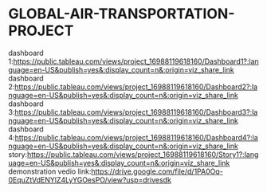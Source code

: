 # GLOBAL-AIR-TRANSPORTATION-PROJECT
dashboard 1:https://public.tableau.com/views/project_16988119618160/Dashboard1?:language=en-US&publish=yes&:display_count=n&:origin=viz_share_link
dashboard 2:https://public.tableau.com/views/project_16988119618160/Dashboard2?:language=en-US&publish=yes&:display_count=n&:origin=viz_share_link
dashboard 3:https://public.tableau.com/views/project_16988119618160/Dashboard3?:language=en-US&publish=yes&:display_count=n&:origin=viz_share_link
dashboard 4:https://public.tableau.com/views/project_16988119618160/Dashboard4?:language=en-US&publish=yes&:display_count=n&:origin=viz_share_link
story:https://public.tableau.com/views/project_16988119618160/Story1?:language=en-US&publish=yes&:display_count=n&:origin=viz_share_link
demonstration vedio link:https://drive.google.com/file/d/1PA0Oq-0EquZtVdENYlZ4LyYGOesPO/view?usp=drivesdk
